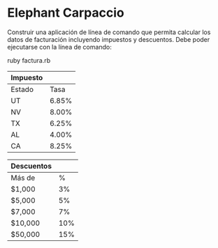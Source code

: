 # Elephant Carpaccio

Construir una aplicación de línea de comando que permita calcular los datos de facturación incluyendo impuestos y descuentos.
Debe poder ejecutarse con la línea de comando:

ruby factura.rb <cantidad> <precio unitario> <estado>

| Impuesto |       |
| -------- | ----- |
| Estado   | Tasa  |
| UT       | 6.85% |
| NV       | 8.00% |
| TX       | 6.25% |
| AL       | 4.00% |
| CA       | 8.25% |

| Descuentos |     |
| ---------- | --- |
| Más de     | %   |
| $1,000     | 3%  |
| $5,000     | 5%  |
| $7,000     | 7%  |
| $10,000    | 10% |
| $50,000    | 15% |
